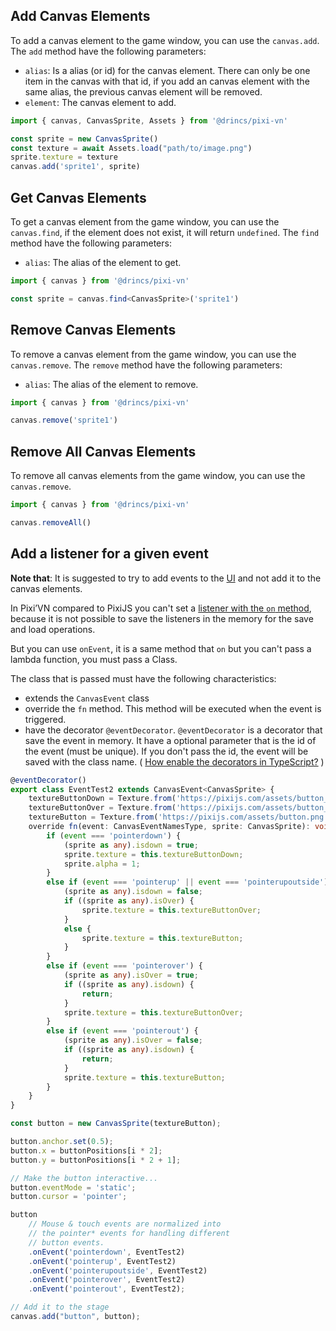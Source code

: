 
## Add Canvas Elements

To add a canvas element to the game window, you can use the `canvas.add`.
The `add` method have the following parameters:

* `alias`: Is a alias (or id) for the canvas element. There can only be one item in the canvas with that id, if you add an canvas element with the same alias, the previous canvas element will be removed.
* `element`: The canvas element to add.

```typescript
import { canvas, CanvasSprite, Assets } from '@drincs/pixi-vn'

const sprite = new CanvasSprite()
const texture = await Assets.load("path/to/image.png")
sprite.texture = texture
canvas.add('sprite1', sprite)
```

## Get Canvas Elements

To get a canvas element from the game window, you can use the `canvas.find`, if the element does not exist, it will return `undefined`.
The `find` method have the following parameters:

* `alias`: The alias of the element to get.

```typescript
import { canvas } from '@drincs/pixi-vn'

const sprite = canvas.find<CanvasSprite>('sprite1')
```

## Remove Canvas Elements

To remove a canvas element from the game window, you can use the `canvas.remove`.
The `remove` method have the following parameters:

* `alias`: The alias of the element to remove.

```typescript
import { canvas } from '@drincs/pixi-vn'

canvas.remove('sprite1')
```

## Remove All Canvas Elements

To remove all canvas elements from the game window, you can use the `canvas.remove`.

```typescript
import { canvas } from '@drincs/pixi-vn'

canvas.removeAll()
```

## Add a listener for a given event

**Note that**: It is suggested to try to add events to the [UI](/start/interface) and not add it to the canvas elements.

In Pixi’VN compared to PixiJS you can't set a [listener with the `on` method](https://pixijs.com/8.x/examples/events/click), because it is not possible to save the listeners in the memory for the save and load operations.

But you can use `onEvent`, it is a same method that `on` but you can't pass a lambda function, you must pass a Class.

The class that is passed must have the following characteristics:

* extends the `CanvasEvent` class
* override the `fn` method. This method will be executed when the event is triggered.
* have the decorator `@eventDecorator`. `@eventDecorator` is a decorator that save the event in memory. It have a optional parameter that is the id of the event (must be unique). If you don't pass the id, the event will be saved with the class name. ( [How enable the decorators in TypeScript?](/start/getting-started#how-enable-the-decorators-in-typescript) )

```typescript
@eventDecorator()
export class EventTest2 extends CanvasEvent<CanvasSprite> {
    textureButtonDown = Texture.from('https://pixijs.com/assets/button_down.png');
    textureButtonOver = Texture.from('https://pixijs.com/assets/button_over.png');
    textureButton = Texture.from('https://pixijs.com/assets/button.png');
    override fn(event: CanvasEventNamesType, sprite: CanvasSprite): void {
        if (event === 'pointerdown') {
            (sprite as any).isdown = true;
            sprite.texture = this.textureButtonDown;
            sprite.alpha = 1;
        }
        else if (event === 'pointerup' || event === 'pointerupoutside') {
            (sprite as any).isdown = false;
            if ((sprite as any).isOver) {
                sprite.texture = this.textureButtonOver;
            }
            else {
                sprite.texture = this.textureButton;
            }
        }
        else if (event === 'pointerover') {
            (sprite as any).isOver = true;
            if ((sprite as any).isdown) {
                return;
            }
            sprite.texture = this.textureButtonOver;
        }
        else if (event === 'pointerout') {
            (sprite as any).isOver = false;
            if ((sprite as any).isdown) {
                return;
            }
            sprite.texture = this.textureButton;
        }
    }
}

const button = new CanvasSprite(textureButton);

button.anchor.set(0.5);
button.x = buttonPositions[i * 2];
button.y = buttonPositions[i * 2 + 1];

// Make the button interactive...
button.eventMode = 'static';
button.cursor = 'pointer';

button
    // Mouse & touch events are normalized into
    // the pointer* events for handling different
    // button events.
    .onEvent('pointerdown', EventTest2)
    .onEvent('pointerup', EventTest2)
    .onEvent('pointerupoutside', EventTest2)
    .onEvent('pointerover', EventTest2)
    .onEvent('pointerout', EventTest2);

// Add it to the stage
canvas.add("button", button);
```

<!-- TODO ### New element and not use PixiJS Components -->
<!-- TODO ### New method to add remove and find elements -->
<!-- TODO ### New method to add listener -->
<!-- TODO ### access to PIXI.Application -->
